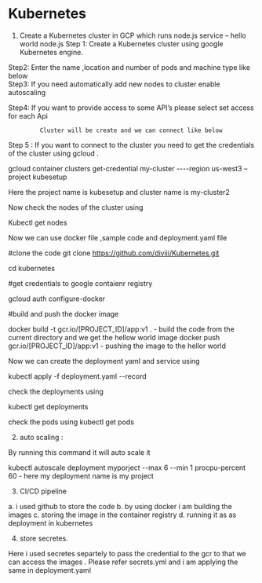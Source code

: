 # Kubernetes
1.	Create a Kubernetes cluster in GCP which runs node.js service – hello world  node.js
    Step 1: 
              Create a Kubernetes cluster using google Kubernetes engine. 
               
Step2: 
              Enter the name ,location and number of pods and machine type like below      
Step3:        If you need automatically add new nodes to cluster enable autoscaling
     
Step4: 
             If you want to provide access to some API’s please select set access for each Api
  
             Cluster will be create and we can connect like below 
 
Step 5 : 
If you want to connect to the cluster you need to get the credentials of the cluster using gcloud .

gcloud container clusters get-credential my-cluster  ----region us-west3 –project kubesetup 

Here the project name is kubesetup and cluster name is my-cluster2

Now check the nodes of the cluster using 

Kubectl get nodes 

Now we can use docker file ,sample code and deployment.yaml file 

#clone the code 
git clone https://github.com/diviii/Kubernetes.git

cd kubernetes

#get credentials to google contaienr registry

gcloud auth configure-docker

#build and push  the docker image 

docker build -t gcr.io/[PROJECT_ID]/app:v1 . - build the code from the current directory and we get the hellow world image
docker push gcr.io/[PROJECT_ID]/app:v1 - pushing the image to the hellor world

Now we can create the deployment yaml and service using 

kubectl apply -f deployment.yaml --record

check the deployments using 

kubectl get deployments

check the pods using 
 kubectl get pods

2. auto scaling :

By running this command it will auto scale it 

kubectl autoscale deployment myporject --max 6 --min 1 procpu-percent 60 - here my deployment name is my project

3. CI/CD pipeline

 a. i used github to store the code
 b. by using docker i am building the images 
 c. storing the image in the container registry
 d. running it as as deployment in kubernetes
 
 4. store secretes.

Here i used secretes separtely to pass the credential to the gcr to that we can access the images . 
Please refer secrets.yml and i am applying the same in deployment.yaml
